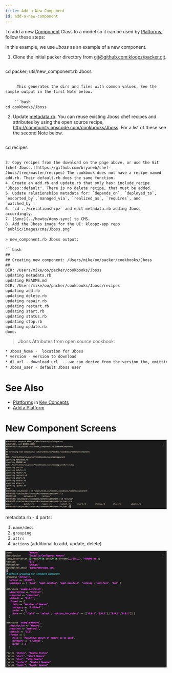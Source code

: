 ```yaml
---
title: Add a New Component
id: add-a-new-component
---
```


To add a new [Component](../key-concepts/#component) Class to a model so it can be used by [Platforms,](../key-concepts/#platform) follow these steps:

In this example, we use *Jboss* as an example of a new component. 

1. Clone the initial packer directory from [git@github.com:kloopz/packer.git](git@github.com:kloopz/packer.git).
  
    ```bash
cd packer; util/new_component.rb Jboss 
```
  
     This generates the dirs and files with common values. See the sample output in the first Note below.
  
    ```bash
cd cookbooks/Jboss
```
  
2. Update [metadata.rb](../references/#metadata). You can reuse existing Jboss chef recipes and attributes by using the open source recipe, http://community.opscode.com/cookbooks/Jboss. For a list of these see the second Note below.
    
    ```bash
cd recipes
```
    
3. Copy recipes from the download on the page above, or use the Git [chef-Jboss.](https://github.com/bryanwb/chef-Jboss/tree/master/recipes) The cookbook does not have a recipe named add.rb. Their default.rb does the same function.
4. Create an add.rb and update.rb that only has: include_recipe "Jboss::default". There is no delete recipe, that must be added.
5. Update relationships metadata for: `depends_on`, `deployed_to`, `escorted_by`,`managed_via`, `realized_as`, `requires`, and `watched_by`.
6. `cd ../<relationship>` and edit metadata.rb adding Jboss accordingly.
7. [Sync](../howto/#cms-sync) to CMS.
8. Add the Jboss image for the UI: kloopz-app repo `public/images/cms/Jboss.png`
    
> new_component.rb Jboss output:

```bash
##
## Creating new component: /Users/mike/oo/packer/cookbooks/Jboss
##
DIR: /Users/mike/oo/packer/cookbooks/Jboss
updating metadata.rb
updating README.md
DIR: /Users/mike/oo/packer/cookbooks/Jboss/recipes
updating add.rb
updating delete.rb
updating repair.rb
updating restart.rb
updating start.rb
updating status.rb
updating stop.rb
updating update.rb
done.
```

> Jboss Attributes from open source cookbook:

```bash
* Jboss_home -  location for Jboss
* version - version to download
* dl_url - download url  ...we can derive from the version tho, omitting
* Jboss_user - default Jboss user
```

# See Also

* [Platforms](../key-concepts/#platform) in [Key Concepts](../key-concepts/)
* [Add a Platform](../howto/#add-a-platform)

# New Component Screens

![](../../assets/local/images/new-component-screen-1.png)

metadata.rb  - 4 parts: 

1. `name/desc`
2. `grouping`
3. `attrs`
4. `actions` (additional to add, update, delete)

![](../../assets/local/images/new-component-screen-2.png)



